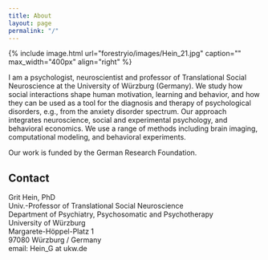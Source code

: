 ```yaml
---
title: About
layout: page
permalink: "/"
---
```

{% include image.html url="forestryio/images/Hein_21.jpg" caption="" max_width="400px" align="right" %}

I am a psychologist, neuroscientist and professor of Translational Social Neuroscience at the University of Würzburg (Germany). We study how social interactions shape human motivation, learning and behavior, and how they can be used as a tool for the diagnosis and therapy of psychological disorders, e.g., from the anxiety disorder spectrum. Our approach integrates neuroscience, social and experimental psychology, and behavioral economics. We use a range of methods including brain imaging, computational modeling, and behavioral experiments. 

Our work is funded by the German Research Foundation.

## Contact

Grit Hein, PhD <br /> Univ.-Professor of Translational Social Neuroscience <br /> Department of Psychiatry, Psychosomatic and Psychotherapy <br /> University of Würzburg <br /> Margarete-Höppel-Platz 1 <br /> 97080 Würzburg  / Germany <br /> email: Hein_G at ukw.de